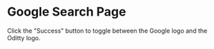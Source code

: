 # Google Search Page

Click the "Success" button to toggle between the Google logo and the Oditty logo.